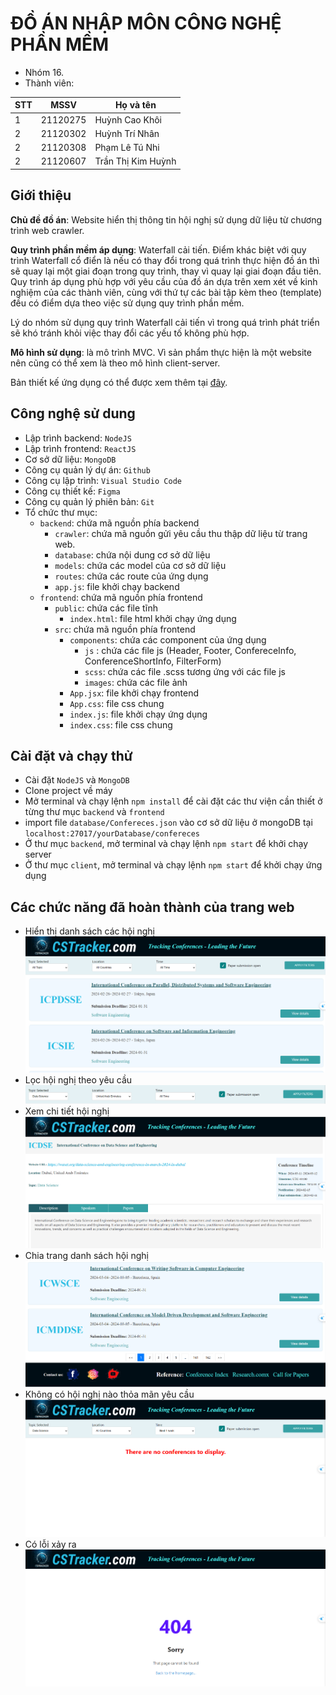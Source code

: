 # **ĐỒ ÁN NHẬP MÔN CÔNG NGHỆ PHẦN MỀM**
- Nhóm 16.
- Thành viên: 

| STT | MSSV     | Họ và tên          |
| --- | -------- | ------------------ |
| 1   | 21120275 | Huỳnh Cao Khôi     |
| 2   | 21120302 | Huỳnh Trí Nhân     |
| 2   | 21120308 | Phạm Lê Tú Nhi     |
| 2   | 21120607 | Trần Thị Kim Huỳnh |

## Giới thiệu

**Chủ đề đồ án**: Website hiển thị thông tin hội nghị sử dụng dữ liệu từ chương trình web crawler.

**Quy trình phần mềm áp dụng**: Waterfall cải tiến. Điểm khác biệt với quy trình Waterfall cổ điển là nếu có thay đổi trong quá trình thực hiện đồ án thì sẽ quay lại một giai đoạn trong quy trình, thay vì quay lại giai đoạn đầu tiên. Quy trình áp dụng phù hợp với yêu cầu của đồ án dựa trên xem xét về kinh nghiệm của các thành viên, cùng với thứ tự các bài tập kèm theo (template) đều có điểm dựa theo việc sử dụng quy trình phần mềm. 

Lý do nhóm sử dụng quy trình Waterfall cải tiến vì trong quá trình phát triển sẽ khó tránh khỏi việc thay đổi các yếu tố không phù hợp.

**Mô hình sử dụng**: là mô trình MVC. Vì sản phẩm thực hiện là một website nên cũng có thể xem là theo mô hình client-server.

Bản thiết kế ứng dụng có thể được xem thêm tại [đây](https://www.figma.com/file/5QlbmHHB0nevEGVfW7QZ0s/CS-Tracker?type=design&node-id=0%3A1&mode=design&t=kvhRmzNsiosQDpRh-1).

## Công nghệ sử dung
- Lập trình backend: `NodeJS`
- Lập trình frontend: `ReactJS`
- Cơ sở dữ liệu: `MongoDB`
- Công cụ quản lý dự án: `Github`
- Công cụ lập trình: `Visual Studio Code`
- Công cụ thiết kế: `Figma`
- Công cụ quản lý phiên bản: `Git`
- Tổ chức thư mục:
  - `backend`: chứa mã nguồn phía backend
    - `crawler`: chứa mã nguồn gửi yêu cầu thu thập dữ liệu từ trang web.
    -  `database`: chứa nội dung cơ sở dữ liệu
    -  `models`: chứa các model của cơ sở dữ liệu
    -  `routes`: chứa các route của ứng dụng
    -  `app.js`: file khởi chạy backend
  - `frontend`: chứa mã nguồn phía frontend
    - `public`: chứa các file tĩnh
      - `index.html`: file html khởi chạy ứng dụng
    - `src`: chứa mã nguồn phía frontend
      - `components`: chứa các component của ứng dụng
        - `js` : chứa các file js (Header, Footer, ConfereceInfo, ConferenceShortInfo, FilterForm)
        - `scss`: chứa các file .scss tương ứng với các file js
        - `images`: chứa các file ảnh
      - `App.jsx`: file khởi chạy frontend
      - `App.css`: file css chung
      - `index.js`: file khởi chạy ứng dụng
      - `index.css`: file css chung

## Cài đặt và chạy thử
- Cài đặt `NodeJS` và `MongoDB`
- Clone project về máy
- Mở terminal và chạy lệnh `npm install` để cài đặt các thư viện cần thiết ở từng thư mục `backend` và `frontend`
- import file `database/Confereces.json` vào cơ sở dữ liệu ở mongoDB tại `localhost:27017/yourDatabase/confereces`
- Ở thư mục `backend`, mở terminal và chạy lệnh `npm start` để khởi chạy server
- Ở thư mục `client`, mở terminal và chạy lệnh `npm start` để khởi chạy ứng dụng

## Các chức năng đã hoàn thành của trang web
- Hiển thị danh sách các hội nghị
![Danh sách hội nghị](images/conferences-list.png)
- Lọc hội nghị theo yêu cầu
![Lọc hội nghị](images/filterform.png)
- Xem chi tiết hội nghị
![Chi tiết hội nghị](images/view-detail.png)
- Chia trang danh sách hội nghị
![Chia trang](images/page-partition.png)
- Không có hội nghị nào thỏa mãn yêu cầu
![Không có hội nghị](images/no-result.png)
- Có lỗi xảy ra
![Lỗi](images/404-error.png)
